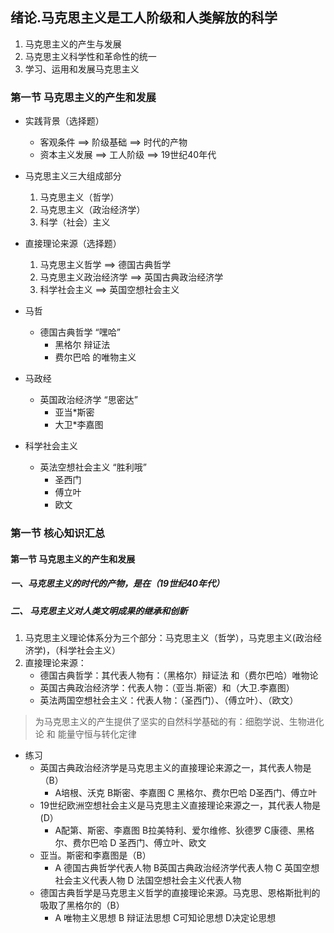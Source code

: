 ## 绪论.马克思主义是工人阶级和人类解放的科学

1. 马克思主义的产生与发展
2. 马克思主义科学性和革命性的统一
3. 学习、运用和发展马克思主义

### 第一节 马克思主义的产生和发展

- 实践背景（选择题）
    - 客观条件     ==> 阶级基础 ==> 时代的产物
    - 资本主义发展 ==> 工人阶级 ==> 19世纪40年代

- 马克思主义三大组成部分
    1. 马克思主义（哲学）
    2. 马克思主义（政治经济学）
    3. 科学（社会）主义

- 直接理论来源（选择题）
    1. 马克思主义哲学         ==>    德国古典哲学
    2. 马克思主义政治经济学   ==>    英国古典政治经济学
    3. 科学社会主义           ==>   英国空想社会主义

- 马哲
    - 德国古典哲学 “嘿哈”
        - 黑格尔 辩证法
        - 费尔巴哈 的唯物主义

- 马政经
    - 英国政治经济学 “思密达”
        - 亚当*斯密
        - 大卫*李嘉图

- 科学社会主义
    - 英法空想社会主义 “胜利哦”
        - 圣西门
        - 傅立叶
        - 欧文

### 第一节 核心知识汇总

#### 第一节 马克思主义的产生和发展

##### 一、马克思主义的时代的产物，是在（19世纪40年代）

##### 二、 马克思主义对人类文明成果的继承和创新

1. 马克思主义理论体系分为三个部分：马克思主义（哲学），马克思主义(政治经济学)，（科学社会主义）
2. 直接理论来源：
    - 德国古典哲学：其代表人物有：（黑格尔）辩证法 和（费尔巴哈）唯物论
    - 英国古典政治经济学：代表人物：（亚当.斯密）和（大卫.李嘉图）
    - 英法两国空想社会主义：代表人物：（圣西门）、（傅立叶）、（欧文）

> 为马克思主义的产生提供了坚实的自然科学基础的有：细胞学说、生物进化论 和 能量守恒与转化定律

- 练习
    - 英国古典政治经济学是马克思主义的直接理论来源之一，其代表人物是（B）
        - A培根、沃克  B斯密、李嘉图  C 黑格尔、费尔巴哈  D圣西门、傅立叶
    - 19世纪欧洲空想社会主义是马克思主义直接理论来源之一，其代表人物是(D）
        - A配第、斯密、李嘉图  B拉美特利、爱尔维修、狄德罗  C康德、黑格尔、费尔巴哈  D 圣西门、傅立叶、欧文
    - 亚当。斯密和李嘉图是（B）
        - A 德国古典哲学代表人物  B英国古典政治经济学代表人物  C 英国空想社会主义代表人物  D 法国空想社会主义代表人物
    - 德国古典哲学是马克思主义哲学的直接理论来源。马克思、恩格斯批判的吸取了黑格尔的（B）
        - A 唯物主义思想  B 辩证法思想  C可知论思想  D决定论思想